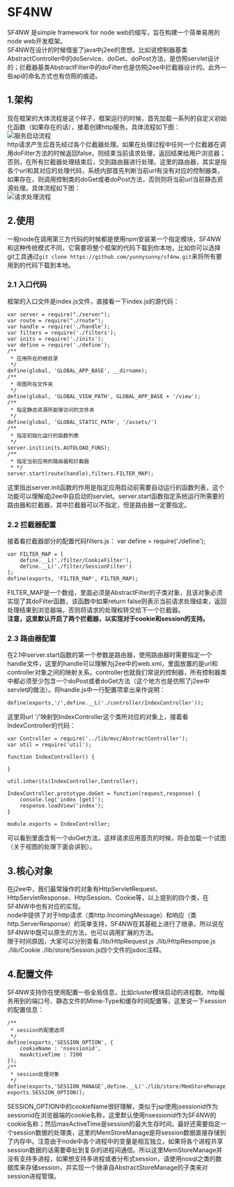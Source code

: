 # SF4NW #
SF4NW 是simple framework for node web的缩写，旨在构建一个简单易用的node web开发框架。  
SF4NW在设计的时候借鉴了java中j2ee的思想。比如说控制器基类AbstractController中的doService、doGet、doPost方法，是仿照servlet设计的；拦截器基类AbstractFilter中的doFilter也是仿照j2ee中拦截器设计的。此外一些api的命名方式也有仿照的痕迹。  
## 1.架构 ##
现在框架的大体流程是这个样子，框架运行的时候，首先加载一系列的自定义初始化函数（如果存在的话），接着创建http服务。具体流程如下图：    
![服务启动流程](https://raw.github.com/yunnysunny/sf4nw/master/doc/start.png)    
http请求产生后首先经过各个拦截器处理。如果在处理过程中任何一个拦截器在调用doFilter方法的时候返回false，则结束当前请求处理，返回结果给用户浏览器；否则，在所有拦截器处理结束后，交到路由器进行处理。这里的路由器，其实是指各个url和其对应的处理代码，系统内部首先判断当前url有没有对应的控制器类，如果存在，则调用控制类的doGet或者doPost方法，否则则将当前url当前静态资源处理。具体流程如下图：    
![请求处理流程](https://raw.github.com/yunnysunny/sf4nw/master/doc/request.png)    
## 2.使用 ##
一般node在调用第三方代码的时候都是使用npm安装某一个指定模块，SF4NW和这种传统模式不同，它需要将整个框架的代码下载到你本地，比如你可以选择git工具通过`git clone https://github.com/yunnysunny/sf4nw.git`来将所有要用到的代码下载到本地。
### 2.1 入口代码  
框架的入口文件是index.js文件，直接看一下index.js的源代码： 
 
    var server = require("./server");	
	var route = require("./route");    
	var handle = require('./handle');  
	var filters = require('./filters');   
	var inits = require('./inits');   
	var define = require('./define');
	/**
	 * 应用所在的根目录
	 */
	define(global, 'GLOBAL_APP_BASE', __dirname);
	/**
	 * 视图所在文件夹
	 */
	define(global, 'GLOBAL_VIEW_PATH', GLOBAL_APP_BASE + '/view');
	/**
	 * 指定静态资源所能够访问的文件夹
	 */
	define(global, 'GLOBAL_STATIC_PATH', '/assets/')
	/**
	 * 指定初始化运行的函数列表
	 */
	server.init(inits.AUTOLOAD_FUNS); 
	/**
	 * 指定当前应用的路由器和拦截器
	 * */
	server.start(route(handle),filters.FILTER_MAP);
这里指出server.init函数的作用是指定应用启动前需要自动运行的函数列表，这个功能可以理解成j2ee中自启动的servlet。server.start函数指定系统运行所需要的路由器和拦截器，其中拦截器可以不指定，但是路由器一定要指定。
### 2.2 拦截器配置    
接着看拦截器部分的配置代码filters.js： 
	var define = require('./define');
	
	var FILTER_MAP = [
	    define.__L('./filter/CookieFilter'),
	    define.__L('./filter/SessionFilter')
	];
	define(exports, 'FILTER_MAP', FILTER_MAP);
FILTER_MAP是一个数组，里面必须是AbstractFilter的子类对象，且该对象必须实现了其doFilter函数，该函数中如果return false则表示当前请求处理结束，返回处理结果到浏览器端，否则将请求的处理权转交给下一个拦截器。  
**注意，这里默认开启了两个拦截器，以实现对于cookie和session的支持。**
### 2.3 路由器配置
在2.1中server.start函数的第一个参数是路由器，使用路由器时需要指定一个handle文件，这里的handle可以理解为j2ee中的web.xml，里面放置的是url和controller对象之间的映射关系。controller也就我们常说的控制器，所有控制器类中都必须至少包含一个doPost或者doGet方法（这个地方也是仿照了j2ee中servlet的做法）。将handle.js中一行配置项拿出来作说明：

	define(exports,'/',define.__L('./controller/IndexController'));

这里将url '/'映射到IndexController这个类所对应的对象上，接着看IndexController的代码：

	var Controller = require('../lib/mvc/AbstractController');
	var util = require('util');
	
	function IndexController() {
		
	}
	
	util.inherits(IndexController,Controller);
	
	IndexController.prototype.doGet = function(request,response) {
		console.log('index [get]');
		response.loadView('index');
	}
	
	module.exports = IndexController; 
可以看到里面含有一个doGet方法，这样请求应用首页的时候，将会加载一个试图（关于视图的处理下面会讲到）。
## 3.核心对象 ##
在j2ee中，我们最常操作的对象有HttpServletRequest、HttpServletResponse、HttpSession、Cookie等，以上提到的四个类，在SF4NW中也有对应的实现。  
node中提供了对于http请求（类http.IncomingMessage）和响应（类http.ServerResponse）的简单支持，SF4NW在其基础上进行了继承，所以说在SF4NW中既可以原生的方法，也可以调用扩展的方法。  
限于时间原因，大家可以分别查看./lib/HttpRequest.js ./lib/HttpResonpse.js ./lib/Cookie ./lib/store/Session.js四个文件的jsdoc注释。
## 4.配置文件 ##
SF4NW支持你在使用配置一些全局信息，比如cluster模块启动的进程数、http服务用到的端口号、静态文件的Mime-Type和缓存时间配置等，这里说一下session的配置信息：

	/**
	 * session的配置选项
	 */
	define(exports,'SESSION_OPTION', {
		cookieName : 'nsessionid',
		maxActiveTime : 7200	
	});
	/**
	 * session处理对象
	 */
	define(exports,'SESSION_MANAGE',define.__L('./lib/store/MemStoreManage', exports.SESSION_OPTION));

SESSION_OPTION中的cookieName很好理解，类似于jsp使用jsessionid作为sessionid在浏览器端的cookie名称，这里默认使用nsessionid作为SF4NW的cookie名称；然后maxActiveTime是session的最大生存时间。最好还需要指定一个session数据的处理类，这里的MemStoreManage是将session数据直接存储到了内存中。注意由于node中各个进程中的变量是相互独立，如果将各个进程共享session数据的话需要牵扯到复杂的进程间通信。所以这里MemStoreManage并没有支持多进程，如果想支持多进程或者分布式session，请使用nosql之类的数据库来存储session，并实现一个继承自AbstractStoreManage的子类来对session进程管理。